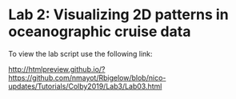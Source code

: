 # Lab 2: Visualizing 2D patterns in oceanographic cruise data

To view the lab script use the following link: 

http://htmlpreview.github.io/?https://github.com/nmayot/Rbigelow/blob/nico-updates/Tutorials/Colby2019/Lab3/Lab03.html
